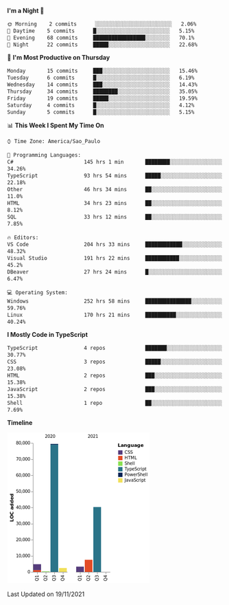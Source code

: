 <!--START_SECTION:waka-->
**I'm a Night 🦉** 

```text
🌞 Morning    2 commits      ░░░░░░░░░░░░░░░░░░░░░░░░░   2.06% 
🌆 Daytime    5 commits      █░░░░░░░░░░░░░░░░░░░░░░░░   5.15% 
🌃 Evening    68 commits     █████████████████░░░░░░░░   70.1% 
🌙 Night      22 commits     █████░░░░░░░░░░░░░░░░░░░░   22.68%

```
📅 **I'm Most Productive on Thursday** 

```text
Monday       15 commits     ███░░░░░░░░░░░░░░░░░░░░░░   15.46% 
Tuesday      6 commits      █░░░░░░░░░░░░░░░░░░░░░░░░   6.19% 
Wednesday    14 commits     ███░░░░░░░░░░░░░░░░░░░░░░   14.43% 
Thursday     34 commits     ████████░░░░░░░░░░░░░░░░░   35.05% 
Friday       19 commits     █████░░░░░░░░░░░░░░░░░░░░   19.59% 
Saturday     4 commits      █░░░░░░░░░░░░░░░░░░░░░░░░   4.12% 
Sunday       5 commits      █░░░░░░░░░░░░░░░░░░░░░░░░   5.15%

```


📊 **This Week I Spent My Time On** 

```text
⌚︎ Time Zone: America/Sao_Paulo

💬 Programming Languages: 
C#                       145 hrs 1 min       ████████░░░░░░░░░░░░░░░░░   34.26% 
TypeScript               93 hrs 54 mins      █████░░░░░░░░░░░░░░░░░░░░   22.18% 
Other                    46 hrs 34 mins      ██░░░░░░░░░░░░░░░░░░░░░░░   11.0% 
HTML                     34 hrs 23 mins      ██░░░░░░░░░░░░░░░░░░░░░░░   8.12% 
SQL                      33 hrs 12 mins      ██░░░░░░░░░░░░░░░░░░░░░░░   7.85%

🔥 Editors: 
VS Code                  204 hrs 33 mins     ████████████░░░░░░░░░░░░░   48.32% 
Visual Studio            191 hrs 22 mins     ███████████░░░░░░░░░░░░░░   45.2% 
DBeaver                  27 hrs 24 mins      █░░░░░░░░░░░░░░░░░░░░░░░░   6.47%

💻 Operating System: 
Windows                  252 hrs 58 mins     ███████████████░░░░░░░░░░   59.76% 
Linux                    170 hrs 21 mins     ██████████░░░░░░░░░░░░░░░   40.24%

```

**I Mostly Code in TypeScript** 

```text
TypeScript               4 repos             ███████░░░░░░░░░░░░░░░░░░   30.77% 
CSS                      3 repos             █████░░░░░░░░░░░░░░░░░░░░   23.08% 
HTML                     2 repos             ███░░░░░░░░░░░░░░░░░░░░░░   15.38% 
JavaScript               2 repos             ███░░░░░░░░░░░░░░░░░░░░░░   15.38% 
Shell                    1 repo              ██░░░░░░░░░░░░░░░░░░░░░░░   7.69%

```


**Timeline**

![Chart not found](https://raw.githubusercontent.com/jonhoffmam/jonhoffmam/master/charts/bar_graph.png) 


 Last Updated on 19/11/2021
<!--END_SECTION:waka-->
